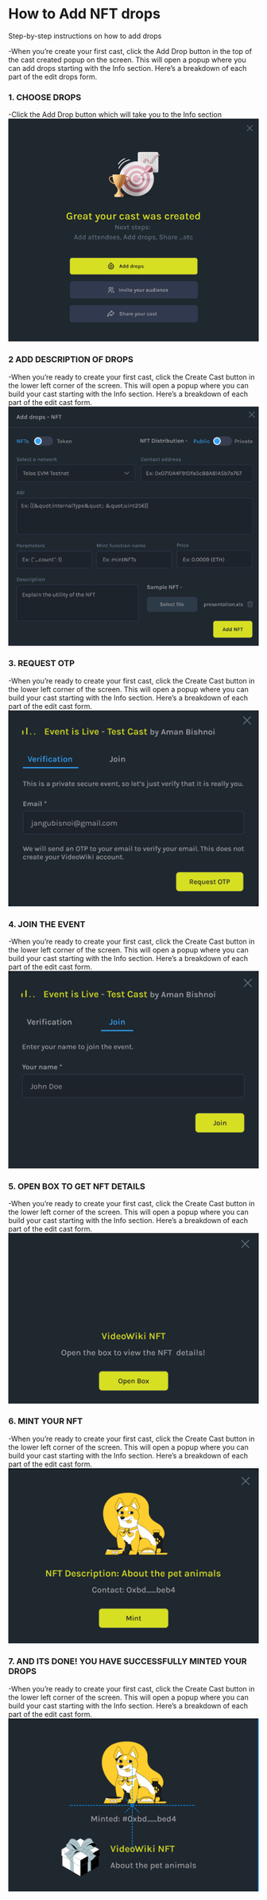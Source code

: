 # How to Add NFT drops
Step-by-step instructions on how to add drops

-When you’re create your first cast, click the Add Drop button in the top of the cast created popup on the screen. This will open a popup where you can add drops starting with the Info section. Here’s a breakdown of each part of the edit drops form. 

### 1. CHOOSE DROPS
-Click the Add Drop button which will take you to the Info section 
![cast setup img](../static/img/drops/1.png)
### 2 ADD DESCRIPTION OF DROPS 
-When you’re ready to create your first cast, click the Create Cast button in the lower left corner of the screen. This will open a popup where you can build your cast starting with the Info section. Here’s a breakdown of each part of the edit cast form. 
![cast setup img](../static/img/drops/2.png)
### 3. REQUEST OTP
-When you’re ready to create your first cast, click the Create Cast button in the lower left corner of the screen. This will open a popup where you can build your cast starting with the Info section. Here’s a breakdown of each part of the edit cast form. 
![cast setup img](../static/img/drops/3.png)
### 4. JOIN THE EVENT
-When you’re ready to create your first cast, click the Create Cast button in the lower left corner of the screen. This will open a popup where you can build your cast starting with the Info section. Here’s a breakdown of each part of the edit cast form. 
![cast setup img](../static/img/drops/4.png)
### 5. OPEN BOX TO GET NFT DETAILS
-When you’re ready to create your first cast, click the Create Cast button in the lower left corner of the screen. This will open a popup where you can build your cast starting with the Info section. Here’s a breakdown of each part of the edit cast form. 
![cast setup img](../static/img/drops/5.png)
### 6. MINT YOUR NFT
-When you’re ready to create your first cast, click the Create Cast button in the lower left corner of the screen. This will open a popup where you can build your cast starting with the Info section. Here’s a breakdown of each part of the edit cast form. 
![cast setup img](../static/img/drops/6.png)
### 7. AND ITS DONE! YOU HAVE SUCCESSFULLY MINTED YOUR DROPS
-When you’re ready to create your first cast, click the Create Cast button in the lower left corner of the screen. This will open a popup where you can build your cast starting with the Info section. Here’s a breakdown of each part of the edit cast form. 
![cast setup img](../static/img/drops/7.png)
